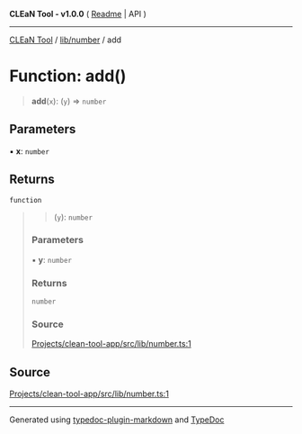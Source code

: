 **CLEaN Tool - v1.0.0** ( [Readme](../../../README.md) \| API )

***

[CLEaN Tool](../../../modules.md) / [lib/number](../README.md) / add

# Function: add()

> **add**(`x`): (`y`) => `number`

## Parameters

▪ **x**: `number`

## Returns

`function`

> > (`y`): `number`
>
> ### Parameters
>
> ▪ **y**: `number`
>
> ### Returns
>
> `number`
>
> ### Source
>
> [Projects/clean-tool-app/src/lib/number.ts:1](https://github.com/yuckyh/clean-tool-app/)
>

## Source

[Projects/clean-tool-app/src/lib/number.ts:1](https://github.com/yuckyh/clean-tool-app/)

***

Generated using [typedoc-plugin-markdown](https://www.npmjs.com/package/typedoc-plugin-markdown) and [TypeDoc](https://typedoc.org/)
